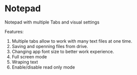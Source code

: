 # Notepad
Notepad with multiple Tabs and visual settings

Features:
1. Multiple tabs allow to work with many text files at one time.
2. Saving and openning files from drive.
3. Changing app font size to better work experience.
4. Full screen mode
5. Wraping text
6. Enable/disable read only mode
